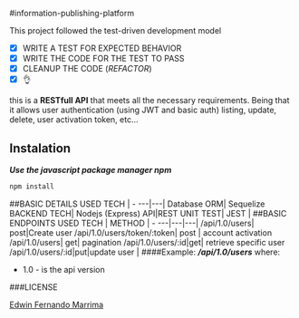 
#information-publishing-platform

This project followed the test-driven development model
- [X] WRITE A TEST FOR EXPECTED BEHAVIOR
- [X] WRITE THE CODE FOR THE TEST TO PASS
- [X] CLEANUP THE CODE (*REFACTOR*) 
- [X] :ok_hand:

this is a **RESTfull API** that meets all the necessary requirements. Being that it allows user authentication (using JWT and basic auth) listing, update, delete, user activation token, etc...
## Instalation
***Use the javascript package manager npm***
```bash
npm install
```
##BASIC DETAILS
USED TECH | -
---|---|
Database ORM| Sequelize
BACKEND TECH| Nodejs (Express)
API|REST
UNIT TEST| JEST
|
##BASIC ENDPOINTS
USED TECH | METHOD | -
---|---|---|
/api/1.0/users| post|Create user
/api/1.0/users/token/:token| post | account activation
/api/1.0/users| get| pagination
/api/1.0/users/:id|get| retrieve specific user
/api/1.0/users/:id|put|update user
|
####Example: ***/api/1.0/users***
where: 
- 1.0  - is the api version


###LICENSE


[Edwin Fernando Marrima](https://mz.linkedin.com/in/edwin-marrima-18046019b/)
